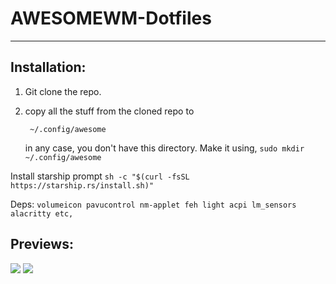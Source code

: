 # AWESOMEWM-Dotfiles
-----

## Installation:
1. Git clone the repo.
2. copy all the stuff from the cloned repo to 

   ` ~/.config/awesome`

    in any case, you don't have this directory. Make it using,
`sudo mkdir ~/.config/awesome`

Install starship prompt
`sh -c "$(curl -fsSL https://starship.rs/install.sh)"`

Deps:
`volumeicon
pavucontrol
nm-applet
feh
light
acpi
lm_sensors
alacritty
etc,`

## Previews:
[![](https://0x0.st/owgH.jpg)](https://0x0.st/owgH.jpg)
[![](https://0x0.st/owgq.jpg)](https://0x0.st/owgq.jpg)
